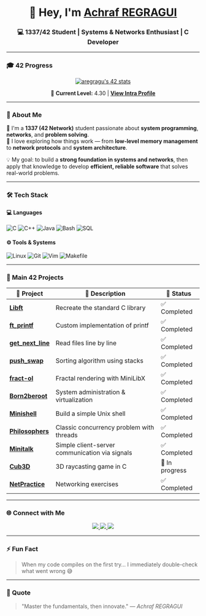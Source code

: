 <!-- 💻 Achraf REGRAGUI | GitHub Profile README -->

<h1 align="center">👋 Hey, I'm <a href="https://www.linkedin.com/in/achraf-regragui/" target="_blank">Achraf REGRAGUI</a></h1>
<h3 align="center">💻 1337/42 Student | Systems & Networks Enthusiast | C Developer</h3>

---

### 🎓 42 Progress

<p align="center">
  <a href="https://profile.intra.42.fr/users/aregragu" target="_blank">
    <img src="https://badge.mediaplus.ma/greenbinary/aregragu?1337Badge=off&UM6P=off" alt="aregragu's 42 stats" />
  </a>
</p>

<p align="center">
  🎯 <strong>Current Level:</strong> 4.30 | 
  <a href="https://profile.intra.42.fr/users/aregragu" target="_blank">
    <strong>View Intra Profile</strong>
  </a>
</p>

---

### 🧠 About Me

🚀 I'm a **1337 (42 Network)** student passionate about **system programming**, **networks**, and **problem solving**.  
🧩 I love exploring how things work — from **low-level memory management** to **network protocols** and **system architecture**.

💡 My goal: to build a **strong foundation in systems and networks**, then apply that knowledge to develop **efficient, reliable software** that solves real-world problems.

---

### 🛠️ Tech Stack

#### 💻 Languages
![C](https://img.shields.io/badge/C-00599C?style=for-the-badge&logo=c&logoColor=white)
![C++](https://img.shields.io/badge/C++-00599C?style=for-the-badge&logo=cplusplus&logoColor=white)
![Java](https://img.shields.io/badge/Java-ED8B00?style=for-the-badge&logo=openjdk&logoColor=white)
![Bash](https://img.shields.io/badge/Bash-121011?style=for-the-badge&logo=gnu-bash&logoColor=white)
![SQL](https://img.shields.io/badge/SQL-4479A1?style=for-the-badge&logo=mysql&logoColor=white)

#### ⚙️ Tools & Systems
![Linux](https://img.shields.io/badge/Linux-FCC624?style=for-the-badge&logo=linux&logoColor=black)
![Git](https://img.shields.io/badge/Git-F05032?style=for-the-badge&logo=git&logoColor=white)
![Vim](https://img.shields.io/badge/Vim-019733?style=for-the-badge&logo=vim&logoColor=white)
![Makefile](https://img.shields.io/badge/Makefile-000000?style=for-the-badge&logo=gnu&logoColor=white)

---

### 🧩 Main 42 Projects

| 🧩 Project | 📝 Description | 🚀 Status |
|------------|----------------|------------|
| [**Libft**](https://github.com/REGRAGUI-Achraf/libft) | Recreate the standard C library | ✅ Completed |
| [**ft_printf**](https://github.com/REGRAGUI-Achraf/ft_printf) | Custom implementation of printf | ✅ Completed |
| [**get_next_line**](https://github.com/REGRAGUI-Achraf/Get_next_line) | Read files line by line | ✅ Completed |
| [**push_swap**](https://github.com/REGRAGUI-Achraf/push_swap) | Sorting algorithm using stacks | ✅ Completed |
| [**fract-ol**](https://github.com/REGRAGUI-Achraf/fract-ol) | Fractal rendering with MiniLibX | ✅ Completed |
| [**Born2beroot**](https://github.com/REGRAGUI-Achraf/Born2beroot) | System administration & virtualization | ✅ Completed |
| [**Minishell**](https://github.com/REGRAGUI-Achraf/minishell) | Build a simple Unix shell | ✅ Completed |
| [**Philosophers**](https://github.com/REGRAGUI-Achraf/philosophers) | Classic concurrency problem with threads | ✅ Completed |
| [**Minitalk**](https://github.com/REGRAGUI-Achraf/minitalk) | Simple client-server communication via signals | ✅ Completed |
| [**Cub3D**](https://github.com/REGRAGUI-Achraf/cub3d) | 3D raycasting game in C | 🚀 In progress |
| [**NetPractice**](https://github.com/REGRAGUI-Achraf/netpractice) | Networking exercises | ✅ Completed |

---

### 🌐 Connect with Me

<p align="center">
  <a href="https://www.linkedin.com/in/achraf-regragui/" target="_blank">
    <img src="https://img.shields.io/badge/LinkedIn-Achraf%20REGRAGUI-blue?style=for-the-badge&logo=linkedin&logoColor=white" />
  </a>

  
  <a href="https://github.com/REGRAGUI-Achraf" target="_blank">
    <img src="https://img.shields.io/badge/GitHub-REGRAGUI--Achraf-black?style=for-the-badge&logo=github" />
  </a>

  
  <a href="mailto:achrafregragui01@gmail.com">
    <img src="https://img.shields.io/badge/Email-achrafregragui01%40gmail.com-red?style=for-the-badge&logo=gmail&logoColor=white" />
  </a>
</p>

---

### ⚡ Fun Fact
> When my code compiles on the first try... I immediately double-check what went wrong 😅  

---

### 🧭 Quote
> "Master the fundamentals, then innovate." — *Achraf REGRAGUI*

